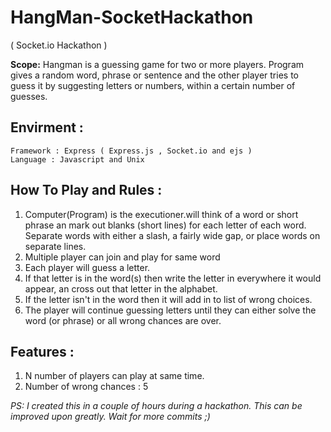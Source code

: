 # HangMan-SocketHackathon
 ( Socket.io Hackathon )

**Scope:**
Hangman is a guessing game for two or more players. Program gives a random word, phrase or sentence and the other player tries to guess it by suggesting letters or numbers, within a certain number of guesses.

## Envirment : 
```
Framework : Express ( Express.js , Socket.io and ejs )
Language : Javascript and Unix
```
## How To Play and Rules :
1. Computer(Program) is the executioner.will think of a word or short phrase an mark out blanks (short lines) for each letter of each word. Separate words with either a slash, a fairly wide gap, or place words on separate lines.
2. Multiple player can join and play for same word
3. Each player will guess a letter. 
4. If that letter is in the word(s) then write the letter in everywhere it would appear, an cross out that letter in the alphabet. 
5. If the letter isn't in the word then it will add in to list of wrong choices. 
6. The player will continue guessing letters until they can either solve the word (or phrase) or all wrong chances are over.

## Features :
1. N number of players can play at same time. 
2. Number of wrong chances : 5

*PS: I created this in a couple of hours during a hackathon. This can be improved upon greatly. Wait for more commits ;)*
